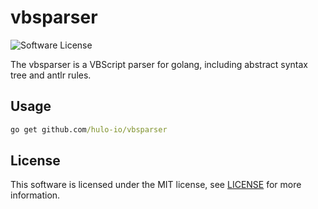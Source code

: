 # vbsparser

![Software License](https://img.shields.io/badge/license-MIT-brightgreen.svg?style=flat-square)

The vbsparser is a VBScript parser for golang, including abstract syntax tree and antlr rules.

## Usage
```cmd
go get github.com/hulo-io/vbsparser
```

## License

This software is licensed under the MIT license, see [LICENSE](./LICENSE) for more information.